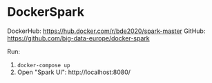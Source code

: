 # DockerSpark

DockerHub: https://hub.docker.com/r/bde2020/spark-master
GitHub: https://github.com/big-data-europe/docker-spark

Run: 
1. `docker-compose up`
2. Open "Spark UI": http://localhost:8080/
